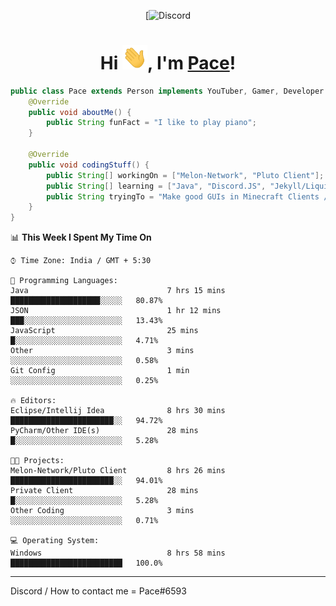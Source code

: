 <div align="center">

[![Discord](Pace#6593)	
<h1>Hi <img src="images/Hi.gif" width="40px" />, I'm <a href="https://www/github.com/PaceSomesh">Pace</a>!</h1>
</div>

```java
public class Pace extends Person implements YouTuber, Gamer, Developer {
    @Override
    public void aboutMe() {
        public String funFact = "I like to play piano";
    }
    
    @Override
    public void codingStuff() {
        public String[] workingOn = ["Melon-Network", "Pluto Client"];
        public String[] learning = ["Java", "Discord.JS", "Jekyll/Liquid"];
        public String tryingTo = "Make good GUIs in Minecraft Clients / Mods / Pluguins";
    }
}
```

<!-- 
**Languages and Tools:**

<img align="left" alt="Visual Studio Code" width="26px" src="https://raw.githubusercontent.com/github/explore/80688e429a7d4ef2fca1e82350fe8e3517d3494d/topics/visual-studio-code/visual-studio-code.png" />
<img align="left" alt="Figma" width="26px" src="https://raw.githubusercontent.com/github/explore/05d0f0dfceafd861bdf2b53559399dae7b2e2d8b/topics/figma/figma.png" />
<img align="left" alt="Affinity Designer" width="26px" src="https://simpleicons.org/icons/affinitydesigner.svg" />
<img align="left" alt="HTML5" width="26px" src="https://raw.githubusercontent.com/github/explore/80688e429a7d4ef2fca1e82350fe8e3517d3494d/topics/html/html.png" />
<img align="left" alt="CSS3" width="26px" src="https://raw.githubusercontent.com/github/explore/80688e429a7d4ef2fca1e82350fe8e3517d3494d/topics/css/css.png" />
<img align="left" alt="JavaScript" width="26px" src="https://raw.githubusercontent.com/github/explore/80688e429a7d4ef2fca1e82350fe8e3517d3494d/topics/javascript/javascript.png" />
<img align="left" alt="Electron" width="26px" src="https://upload.wikimedia.org/wikipedia/commons/thumb/9/91/Electron_Software_Framework_Logo.svg/1200px-Electron_Software_Framework_Logo.svg.png" />
<img align="left" alt="HTML5" width="26px" src="https://raw.githubusercontent.com/github/explore/80688e429a7d4ef2fca1e82350fe8e3517d3494d/topics/terminal/terminal.png" />
<img align="left" alt="Unity" width="26px" src="https://gallery.leapmotion.com/wp-content/uploads/2016/12/unity-logo.png" />
<img align="left" alt="C#" width="26px" src="https://skillvalue.com/jobs/wp-content/uploads/sites/7/2019/01/csharp_logo.png" />
<img align="left" alt="Java" width="26px" src="http://www.athenaglobus.com/wp-content/uploads/2014/12/java-logo-png.png" /> 
-->

<!--

<!--START_SECTION:waka-->
📊 **This Week I Spent My Time On** 

```text
⌚︎ Time Zone: India / GMT + 5:30

💬 Programming Languages: 
Java                               7 hrs 15 mins       ████████████████████░░░░░   80.87% 
JSON                               1 hr 12 mins        ███░░░░░░░░░░░░░░░░░░░░░░   13.43% 
JavaScript                         25 mins             █░░░░░░░░░░░░░░░░░░░░░░░░   4.71% 
Other                              3 mins              ░░░░░░░░░░░░░░░░░░░░░░░░░   0.58% 
Git Config                         1 min               ░░░░░░░░░░░░░░░░░░░░░░░░░   0.25%

🔥 Editors: 
Eclipse/Intellij Idea              8 hrs 30 mins       ███████████████████████░░   94.72% 
PyCharm/Other IDE(s)               28 mins             █░░░░░░░░░░░░░░░░░░░░░░░░   5.28%

🐱‍💻 Projects: 
Melon-Network/Pluto Client         8 hrs 26 mins       ███████████████████████░░   94.01% 
Private Client                     28 mins             █░░░░░░░░░░░░░░░░░░░░░░░░   5.28% 
Other Coding                       3 mins              ░░░░░░░░░░░░░░░░░░░░░░░░░   0.71%

💻 Operating System: 
Windows                            8 hrs 58 mins       █████████████████████████   100.0%

```


<!--END_SECTION:waka-->

---

</details>

Discord / How to contact me = Pace#6593
